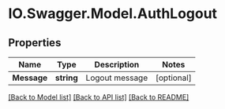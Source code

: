 # IO.Swagger.Model.AuthLogout
## Properties

Name | Type | Description | Notes
------------ | ------------- | ------------- | -------------
**Message** | **string** | Logout message | [optional] 

[[Back to Model list]](../README.md#documentation-for-models) [[Back to API list]](../README.md#documentation-for-api-endpoints) [[Back to README]](../README.md)

